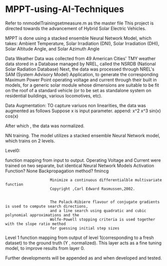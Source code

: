# MPPT-using-AI-Techniques
Refer to nnmodelTrainingsetmeasure.m as the master file
This project is directed towards the advancement of Hybrid Solar Electric Vehicles.


MPPT is done using a stacked ensemble Neural Network Model, which takes:
Ambient Temperature, 
Solar Irradiation (DNI), 
Solar Irradiation (DHI), 
Solar Altitude Angle, and
Solar Azimuth Angle

Data
Weather Data was collected from 49 American Cities' TMY weather data stored in a Database managed by NREL, called the NSRDB 
(National Solar Radiation Database)
Next, the data was processed through NREL's SAM (System Advisory Model) Application, to generate the corresponding Maximum Power Point
operating voltage and current through their built in models, for a generic solar module whose dimensions are suitable to be fit on the 
roof of a standard vehicle (or to be set as standalone system on residential buildings, various locomotives, etc).

Data Augmentation:
TO capture variuos non linearities, the data was augmented as follows
Suppose x is input parameter.
append: 
x^2
x^3
sin(x)
cos(x)

After which , the data was normalized.


NN training.
The model utilizes a stacked ensemble Neural Network model, which trains on 2 levels.

Level0:


function mapping from input to output. 
Operating Voltage and Current were trained on two separate, but identical Neural Network Models
Activation Function? None
Backpropagation method? fmincg
                        
                        Minimize a continuous differentialble multivariate function
                        Copyright ,Carl Edward Rasmussen,2002.
                        
                       
                        The Polack-Ribiere flavour of conjugate gradients is used to compute search directions,
                        and a line search using quadratic and cubic polynomial approximations and the
                        Wolfe-Powell stopping criteria is used together with the slope ratio method
                        for guessing initial step sizes
                        

Level 1
function mapping from output of level 1(corresponding to a fresh dataset) to the ground truth (Y , normalized).
This layer acts as a fine tuning model, to improve results from layer 0.


Further developments will be appended as and when developed and tested.
